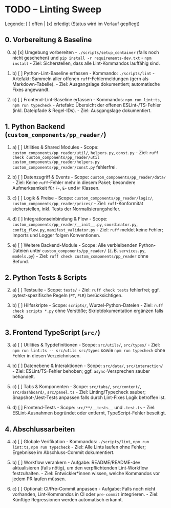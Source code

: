 # TODO – Linting Sweep

Legende: [ ] offen | [x] erledigt (Status wird im Verlauf gepflegt)

## 0. Vorbereitung & Baseline

0. a) [x] Umgebung vorbereiten
       - `./scripts/setup_container` (falls noch nicht geschehen) und `pip install -r requirements-dev.txt`
       - `npm install`
       - Ziel: Sicherstellen, dass alle Lint-Kommandos lauffähig sind.

0. b) [ ] Python-Lint-Baseline erfassen
       - Kommando: `./scripts/lint`
       - Artefakt: Sammeln aller offenen `ruff`-Fehlermeldungen (gern als Markdown-Tabelle).
       - Ziel: Ausgangslage dokumentiert; automatische Fixes angewandt.

0. c) [ ] Frontend-Lint-Baseline erfassen
       - Kommandos: `npm run lint:ts`, `npm run typecheck`
       - Artefakt: Übersicht der offenen ESLint-/TS-Fehler (inkl. Dateipfade & Regel-IDs).
       - Ziel: Ausgangslage dokumentiert.

## 1. Python Backend (`custom_components/pp_reader/`)

1. a) [ ] Utilities & Shared Modules
       - Scope: `custom_components/pp_reader/util/`, `helpers.py`, `const.py`
       - Ziel: `ruff check custom_components/pp_reader/util custom_components/pp_reader/helpers.py custom_components/pp_reader/const.py` fehlerfrei.

1. b) [ ] Datenzugriff & Events
       - Scope: `custom_components/pp_reader/data/`
       - Ziel: Keine `ruff`-Fehler mehr in diesem Paket; besondere Aufmerksamkeit für `F`-, `E`- und `W`-Klassen.

1. c) [ ] Logik & Preise
       - Scope: `custom_components/pp_reader/logic/`, `custom_components/pp_reader/prices/`
       - Ziel: `ruff`-Konformität sicherstellen, inkl. Tests der Normalisierungshelfer.

1. d) [ ] Integrationseinbindung & Flow
       - Scope: `custom_components/pp_reader/__init__.py`, `coordinator.py`, `config_flow.py`, `manifest_validator.py`
       - Ziel: `ruff` meldet keine Fehler; Imports und Logger folgen Konventionen.

1. e) [ ] Weitere Backend-Module
       - Scope: Alle verbleibenden Python-Dateien unter `custom_components/pp_reader/` (z. B. `services.py`, `models.py`)
       - Ziel: `ruff check custom_components/pp_reader` ohne Befund.

## 2. Python Tests & Scripts

2. a) [ ] Testsuite
       - Scope: `tests/`
       - Ziel: `ruff check tests` fehlerfrei; ggf. pytest-spezifische Regeln (`PT`, `PLR`) berücksichtigen.

2. b) [ ] Hilfsskripte
       - Scope: `scripts/`, Wurzel-Python-Dateien
       - Ziel: `ruff check scripts *.py` ohne Verstöße; Skriptdokumentation ergänzen falls nötig.

## 3. Frontend TypeScript (`src/`)

3. a) [ ] Utilities & Typdefinitionen
       - Scope: `src/utils/`, `src/types/`
       - Ziel: `npm run lint:ts -- src/utils src/types` sowie `npm run typecheck` ohne Fehler in diesen Verzeichnissen.

3. b) [ ] Datenebene & Interaktionen
       - Scope: `src/data/`, `src/interaction/`
       - Ziel: ESLint/TS-Fehler behoben; ggf. `async`-Versprechen sauber behandelt.

3. c) [ ] Tabs & Komponenten
       - Scope: `src/tabs/`, `src/content/`, `src/dashboard/`, `src/panel.ts`
       - Ziel: Linting/Typecheck sauber; Snapshot-/Jest-Tests anpassen falls durch Lint-Fixes Logik betroffen ist.

3. d) [ ] Frontend-Tests
       - Scope: `src/**/__tests__` und `.test.ts`
       - Ziel: ESLint-Ausnahmen begründet oder entfernt, TypeScript-Fehler beseitigt.

## 4. Abschlussarbeiten

4. a) [ ] Globale Verifikation
       - Kommandos: `./scripts/lint`, `npm run lint:ts`, `npm run typecheck`
       - Ziel: Alle Lints laufen ohne Fehler; Ergebnisse im Abschluss-Commit dokumentiert.

4. b) [ ] Workflow verankern
       - Aufgabe: README/README-dev aktualisieren (falls nötig), um den verpflichtenden Lint-Workflow festzuhalten.
       - Ziel: Entwickler*innen wissen, welche Kommandos vor jedem PR laufen müssen.

4. c) [ ] Optional: CI/Pre-Commit anpassen
       - Aufgabe: Falls noch nicht vorhanden, Lint-Kommandos in CI oder `pre-commit` integrieren.
       - Ziel: Künftige Regressionen werden automatisch erkannt.
